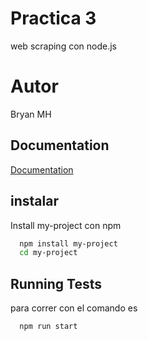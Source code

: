 
# Practica 3

web scraping con node.js


# Autor

Bryan MH




## Documentation

[Documentation](https://puppeeter)


## instalar

Install my-project con npm

```bash
  npm install my-project
  cd my-project
```
    
## Running Tests

para correr con el comando es 

```bash
  npm run start
```


